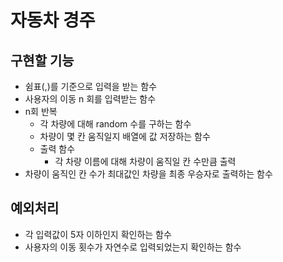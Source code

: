 # 자동차 경주

## 구현할 기능

- 쉼표(,)를 기준으로 입력을 받는 함수
- 사용자의 이동 n 회를 입력받는 함수
- n회 반복
  - 각 차량에 대해 random 수를 구하는 함수
  - 차량이 몇 칸 움직일지 배열에 값 저장하는 함수
  - 출력 함수
    - 각 차량 이름에 대해 차량이 움직일 칸 수만큼 출력
- 차량이 움직인 칸 수가 최대값인 차량을 최종 우승자로 출력하는 함수

## 예외처리

- 각 입력값이 5자 이하인지 확인하는 함수
- 사용자의 이동 횟수가 자연수로 입력되었는지 확인하는 함수
